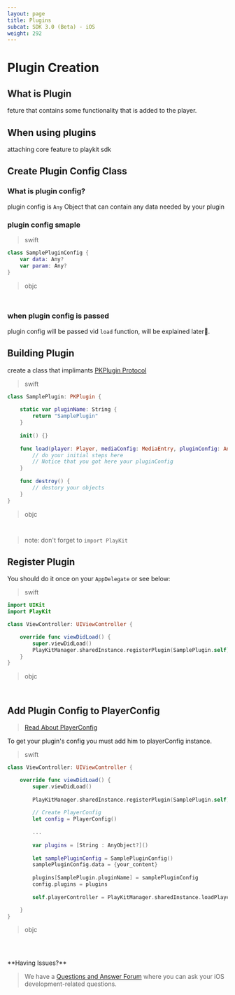 ```yaml
---
layout: page
title: Plugins
subcat: SDK 3.0 (Beta) - iOS
weight: 292
---
```


# Plugin Creation

## What is Plugin

feture that contains some functionality that is added to the player.

## When using plugins

attaching core feature to playkit sdk

## Create Plugin Config Class

### What is plugin config?

plugin config is `Any` Object that can contain any data needed by your plugin

### plugin config smaple

>swift

```swift
class SamplePluginConfig {
    var data: Any?
    var param: Any?
}

```
>objc

```objc


```

### when plugin config is passed

plugin config will be passed vid `load` function, will be explained later.

## Building Plugin


create a class that implimants [PKPlugin Protocol](https://kaltura.github.io/playkit/api/ios/Protocols/PKPlugin.html) 

>swift

```swift
class SamplePlugin: PKPlugin {
    
    static var pluginName: String {
        return "SamplePlugin"
    }
    
    init() {}
    
    func load(player: Player, mediaConfig: MediaEntry, pluginConfig: Any?, messageBus: MessageBus) {
        // do your initial steps here
        // Notice that you got here your pluginConfig
    }
    
    func destroy() {
        // destory your objects
    }
}

```

>objc

```objc


```

>note: don't forget to `import PlayKit`

## Register Plugin

You should do it once on your `AppDelegate` or see below:

>swift

```swift
import UIKit
import PlayKit

class ViewController: UIViewController {

    override func viewDidLoad() {
        super.viewDidLoad()
        PlayKitManager.sharedInstance.registerPlugin(SamplePlugin.self)
    }
}

```
>objc

```objc


```

## Add Plugin Config to PlayerConfig

> [Read About PlayerConfig]()

To get your plugin's config you must add him to playerConfig instance.

>swift

```swift
class ViewController: UIViewController {

    override func viewDidLoad() {
        super.viewDidLoad()
        
        PlayKitManager.sharedInstance.registerPlugin(SamplePlugin.self)
        
        // Create PlayerConfig
        let config = PlayerConfig()
        
        ...
        
        var plugins = [String : AnyObject?]()
        
        let samplePluginConfig = SamplePluginConfig()
        samplePluginConfig.data = {your_content}
        
        plugins[SamplePlugin.pluginName] = samplePluginConfig
        config.plugins = plugins
        
        self.playerController = PlayKitManager.sharedInstance.loadPlayer(config: config)

    }
}

```
>objc

```objc


```

</br>
**Having Issues?**

> We have a [Questions and Answer Forum](https://forum.kaltura.org/c/playkit) where you can ask your iOS development-related questions.
